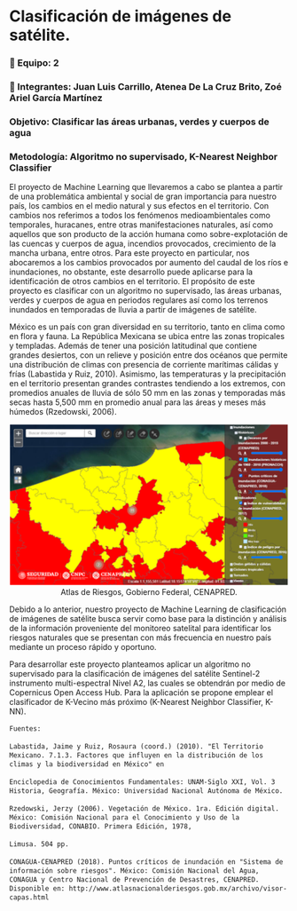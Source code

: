 # Clasificación de imágenes de satélite.
 
### :round_pushpin: Equipo: 2

### :round_pushpin: Integrantes: Juan Luis Carrillo, Atenea De La Cruz Brito, Zoé Ariel García Martínez

### Objetivo: Clasificar las áreas urbanas, verdes y cuerpos de agua

### Metodología: Algoritmo no supervisado, K-Nearest Neighbor Classifier

El proyecto de Machine Learning que llevaremos a cabo se plantea a partir de una problemática ambiental y social de gran importancia para nuestro país, los cambios en el medio natural y sus efectos en el territorio. Con cambios nos referimos a todos los fenómenos medioambientales como temporales, huracanes, entre otras manifestaciones naturales, así como aquellos que son producto de la acción humana como sobre-explotación de las cuencas y cuerpos de agua, incendios provocados, crecimiento de la mancha urbana, entre otros. Para este proyecto en particular, nos abocaremos a los cambios provocados por aumento del caudal de los ríos e inundaciones, no obstante, este desarrollo puede aplicarse para la identificación de otros cambios en el territorio. El propósito de este proyecto es clasificar con un algoritmo no supervisado, las áreas urbanas, verdes y cuerpos de agua en periodos regulares así como los terrenos inundados en temporadas de lluvia a partir de imágenes de satélite.

México es un país con gran diversidad en su territorio, tanto en clima como en flora y fauna. La República Mexicana se ubica entre las zonas tropicales y templadas. Además de tener una posición latitudinal que contiene grandes desiertos, con un relieve y posición entre dos océanos que permite una distribución de climas con presencia de corriente marítimas cálidas y frías (Labastida y Ruiz, 2010). Asimismo, las temperaturas y la precipitación en el territorio presentan grandes contrastes tendiendo a los extremos, con promedios anuales de lluvia de sólo 50 mm en las zonas y temporadas más secas hasta 5,500 mm en promedio anual para las áreas y meses más húmedos (Rzedowski, 2006). 


<p align="center">
  <img src="/img_files/Captura_radar.PNG" "Atlas de Riesgos, Gobierno Federal, CENAPRED." "Atlas de Riesgos, Gobierno Federal, CENAPRED." alt="NF"/>
Atlas de Riesgos, Gobierno Federal, CENAPRED.
  
Debido a lo anterior, nuestro proyecto de Machine Learning de clasificación de imágenes de satélite busca servir como base para la distinción y análisis de la información proveniente del monitoreo satelital para identificar los riesgos naturales que se presentan con más frecuencia en nuestro país mediante un proceso rápido y oportuno.

Para desarrollar este proyecto planteamos aplicar un algoritmo no supervisado para la clasificación de imágenes del satélite Sentinel-2 instrumento multi-espectral Nivel A2, las cuales se obtendrán por medio de Copernicus Open Access Hub. Para la aplicación se propone emplear el clasificador de K-Vecino más próximo (K-Nearest Neighbor Classifier, K-NN).

```
Fuentes:
 
Labastida, Jaime y Ruiz, Rosaura (coord.) (2010). "El Territorio Mexicano. 7.1.3. Factores que influyen en la distribución de los climas y la biodiversidad en México" en 

Enciclopedia de Conocimientos Fundamentales: UNAM-Siglo XXI, Vol. 3 Historia, Geografía. México: Universidad Nacional Autónoma de México.

Rzedowski, Jerzy (2006). Vegetación de México. 1ra. Edición digital. México: Comisión Nacional para el Conocimiento y Uso de la Biodiversidad, CONABIO. Primera Edición, 1978, 
 
Limusa. 504 pp.

CONAGUA-CENAPRED (2018). Puntos críticos de inundación en "Sistema de información sobre riesgos". México: Comisión Nacional del Agua, CONAGUA y Centro Nacional de Prevención de Desastres, CENAPRED. Disponible en: http://www.atlasnacionalderiesgos.gob.mx/archivo/visor-capas.html 
 ```
